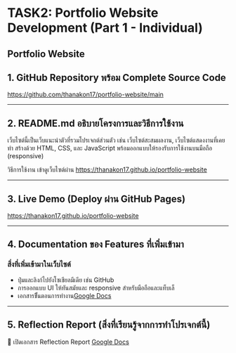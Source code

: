 # TASK2: Portfolio Website Development (Part 1 - Individual)
Portfolio Website
---

## 1. GitHub Repository พร้อม Complete Source Code  
https://github.com/thanakon17/portfolio-website/main

---

## 2. README.md อธิบายโครงการและวิธีการใช้งาน  

เว็บไซต์นี้เป็นเว็บแนะนำตัวที่รวมโปรเจกต์ส่วนตัว เช่น เว็บไซต์สะสมผลงาน, เว็บไซต์แสดงงานที่เคยทำ
สร้างด้วย HTML, CSS, และ JavaScript พร้อมออกแบบให้รองรับการใช้งานบนมือถือ (responsive)

วิธีการใช้งาน เข้าดูเว็บไซต์ผ่าน https://thanakon17.github.io/portfolio-website

---

## 3. Live Demo (Deploy ผ่าน GitHub Pages)  
https://thanakon17.github.io/portfolio-website

---

## 4. Documentation ของ Features ที่เพิ่มเข้ามา  
### สิ่งที่เพิ่มเข้ามาในเว็บไซต์
- ปุ่มและลิงก์ไปยังโซเชียลมีเดีย เช่น GitHub 
- การออกแบบ UI ให้ทันสมัยและ responsive สำหรับมือถือและแท็บเล็
- เอกสารขีั้นตอนการทำงาน[Google Docs](https://docs.google.com/document/d/1uq_OdKM-6voCMVyUUSnQFYveAo4Wxt9wnUa41iypY58/edit?tab=t.0)

---

## 5. Reflection Report (สิ่งที่เรียนรู้จากการทำโปรเจกต์นี้)  
📄 เปิดเอกสาร Reflection Report [Google Docs](https://docs.google.com/document/d/1IHkTdHGY_IKIx1grKGuxI9am52mRy_dt7z_UPK0EX6A/edit?usp=sharing)
